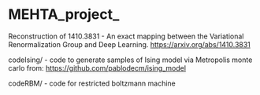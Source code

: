 # MEHTA_project_

Reconstruction of 1410.3831 - An exact mapping between the Variational 
Renormalization Group and Deep Learning. https://arxiv.org/abs/1410.3831

codeIsing/ - code to generate samples of Ising model via Metropolis monte carlo
             from: https://github.com/pablodecm/ising_model
             
codeRBM/   - code for restricted boltzmann machine 
